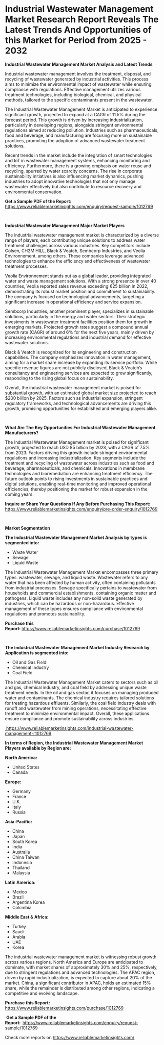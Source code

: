 <p><h1>Industrial Wastewater Management Market Research Report Reveals The Latest Trends And Opportunities of this Market for Period from 2025 - 2032</h1></p><p><strong>Industrial Wastewater Management Market Analysis and Latest Trends</strong></p>
<p><p>Industrial wastewater management involves the treatment, disposal, and recycling of wastewater generated by industrial activities. This process aims to minimize the environmental impact of wastewater while ensuring compliance with regulations. Effective management utilizes various treatment technologies, including biological, chemical, and physical methods, tailored to the specific contaminants present in the wastewater.</p><p>The Industrial Wastewater Management Market is anticipated to experience significant growth, projected to expand at a CAGR of 11.5% during the forecast period. This growth is driven by increasing industrialization, particularly in developing regions, alongside stringent environmental regulations aimed at reducing pollution. Industries such as pharmaceuticals, food and beverage, and manufacturing are focusing more on sustainable practices, promoting the adoption of advanced wastewater treatment solutions.</p><p>Recent trends in the market include the integration of smart technologies and IoT in wastewater management systems, enhancing monitoring and efficiency. Furthermore, there is a growing emphasis on water reuse and recycling, spurred by water scarcity concerns. The rise in corporate sustainability initiatives is also influencing market dynamics, pushing industries to adopt innovative technologies that not only manage wastewater effectively but also contribute to resource recovery and environmental conservation.</p></p>
<p><strong>Get a Sample PDF of the Report:&nbsp;</strong> <a href="https://www.reliablemarketinsights.com/enquiry/request-sample/1012769?utm_campaign=1166&utm_medium=2&utm_source=Github&utm_content=ia&utm_term=05032025&utm_id=industrial-wastewater-management">https://www.reliablemarketinsights.com/enquiry/request-sample/1012769</a></p>
<p>&nbsp;</p>
<p><strong>Industrial Wastewater Management Major Market Players</strong></p>
<p><p>The industrial wastewater management market is characterized by a diverse range of players, each contributing unique solutions to address water treatment challenges across various industries. Key competitors include Colsen, CH2M HILL, Black & Veatch, Sembcorp Industries, and Veolia Environnement, among others. These companies leverage advanced technologies to enhance the efficiency and effectiveness of wastewater treatment processes.</p><p>Veolia Environnement stands out as a global leader, providing integrated water and waste management solutions. With a strong presence in over 40 countries, Veolia reported sales revenue exceeding €25 billion in 2022, demonstrating its robust market position and commitment to sustainability. The company is focused on technological advancements, targeting a significant increase in operational efficiency and service expansion.</p><p>Sembcorp Industries, another prominent player, specializes in sustainable solutions, particularly in the energy and water sectors. Their strategic investments in wastewater treatment facilities position them for growth in emerging markets. Projected growth rates suggest a compound annual growth rate (CAGR) of around 6% for the next five years, mainly driven by increasing environmental regulations and industrial demand for effective wastewater solutions.</p><p>Black & Veatch is recognized for its engineering and construction capabilities. The company emphasizes innovation in water management, aiming for a market share increase by expanding its service portfolio. While specific revenue figures are not publicly disclosed, Black & Veatch’s consultancy and engineering services are expected to grow significantly, responding to the rising global focus on sustainability.</p><p>Overall, the industrial wastewater management market is poised for substantial growth, with an estimated global market size projected to reach $200 billion by 2025. Factors such as industrial expansion, stringent regulatory frameworks, and technological advancements are driving this growth, promising opportunities for established and emerging players alike.</p></p>
<p>&nbsp;</p>
<p><strong>What Are The Key Opportunities For Industrial Wastewater Management Manufacturers?</strong></p>
<p><p>The Industrial Wastewater Management market is poised for significant growth, projected to reach USD 85 billion by 2028, with a CAGR of 7.5% from 2023. Factors driving this growth include stringent environmental regulations and increasing industrialization. Key segments include the treatment and recycling of wastewater across industries such as food and beverage, pharmaceuticals, and chemicals. Innovations in membrane technologies and bioremediation are enhancing treatment efficiency. The future outlook points to rising investments in sustainable practices and digital solutions, enabling real-time monitoring and improved operational efficiencies, thereby positioning the market for robust expansion in the coming years.</p></p>
<p><strong>Inquire or Share Your Questions If Any Before Purchasing This Report:</strong> <a href="https://www.reliablemarketinsights.com/enquiry/pre-order-enquiry/1012769?utm_campaign=1166&utm_medium=2&utm_source=Github&utm_content=ia&utm_term=05032025&utm_id=industrial-wastewater-management">https://www.reliablemarketinsights.com/enquiry/pre-order-enquiry/1012769</a></p>
<p>&nbsp;</p>
<p><strong>Market Segmentation</strong></p>
<p><strong>The Industrial Wastewater Management Market Analysis by types is segmented into:</strong></p>
<p><ul><li>Waste Water</li><li>Sewage</li><li>Liquid Waste</li></ul></p>
<p><p>The Industrial Wastewater Management Market encompasses three primary types: wastewater, sewage, and liquid waste. Wastewater refers to any water that has been affected by human activity, often containing pollutants from industrial processes. Sewage specifically pertains to wastewater from households and commercial establishments, containing organic matter and pathogens. Liquid waste includes any non-solid waste generated by industries, which can be hazardous or non-hazardous. Effective management of these types ensures compliance with environmental regulations and promotes sustainability.</p></p>
<p><strong>Purchase this Report:&nbsp;</strong><a href="https://www.reliablemarketinsights.com/purchase/1012769?utm_campaign=1166&utm_medium=2&utm_source=Github&utm_content=ia&utm_term=05032025&utm_id=industrial-wastewater-management">https://www.reliablemarketinsights.com/purchase/1012769</a></p>
<p>&nbsp;</p>
<p><strong>The Industrial Wastewater Management Market Industry Research by Application is segmented into:</strong></p>
<p><ul><li>Oil and Gas Field</li><li>Chemical Industry</li><li>Coal Field</li></ul></p>
<p><p>The Industrial Wastewater Management Market caters to sectors such as oil and gas, chemical industry, and coal field by addressing unique waste treatment needs. In the oil and gas sector, it focuses on managing produced water and contaminants. The chemical industry requires tailored solutions for treating hazardous effluents. Similarly, the coal field industry deals with runoff and wastewater from mining operations, necessitating effective treatment to minimize environmental impact. Overall, these applications ensure compliance and promote sustainability across industries.</p></p>
<p><a href="https://www.reliablemarketinsights.com/industrial-wastewater-management-r1012769?utm_campaign=1166&utm_medium=2&utm_source=Github&utm_content=ia&utm_term=05032025&utm_id=industrial-wastewater-management">&nbsp;https://www.reliablemarketinsights.com/industrial-wastewater-management-r1012769</a></p>
<p><strong>In terms of Region, the Industrial Wastewater Management Market Players available by Region are:</strong></p>
<p>
    <p> <strong> North America: </strong>
        <ul>
            <li>United States</li>
            <li>Canada</li>
        </ul>
        </p> 
    <p> <strong> Europe: </strong>
        <ul>
            <li>Germany</li>
            <li>France</li>
            <li>U.K.</li>
            <li>Italy</li>
            <li>Russia</li>
        </ul>
        </p> 
    <p> <strong> Asia-Pacific: </strong>
        <ul>
            <li>China</li>
            <li>Japan</li>
            <li>South Korea</li>
            <li>India</li>
            <li>Australia</li>
            <li>China Taiwan</li>
            <li>Indonesia</li>
            <li>Thailand</li>
            <li>Malaysia</li>
        </ul>
        </p> 
    <p> <strong> Latin America: </strong>
        <ul>
            <li>Mexico</li>
            <li>Brazil</li>
            <li>Argentina Korea</li>
            <li>Colombia</li>
        </ul>
        </p> 
    <p> <strong> Middle East & Africa: </strong>
        <ul>
            <li>Turkey</li>
            <li>Saudi</li>
            <li>Arabia</li>
            <li>UAE</li>
            <li>Korea</li>
        </ul>
    </p>
    </p>
<p><p>The industrial wastewater management market is witnessing robust growth across various regions. North America and Europe are anticipated to dominate, with market shares of approximately 30% and 25%, respectively, due to stringent regulations and advanced technologies. The APAC region, driven by rapid industrialization, is expected to capture about 20% of the market. China, a significant contributor in APAC, holds an estimated 15% share, while the remainder is distributed among other regions, indicating a competitive and evolving landscape.</p></p>
<p><strong>Purchase this Report: </strong><a href="https://www.reliablemarketinsights.com/purchase/1012769?utm_campaign=1166&utm_medium=2&utm_source=Github&utm_content=ia&utm_term=05032025&utm_id=industrial-wastewater-management">https://www.reliablemarketinsights.com/purchase/1012769</a></p>
<p>&nbsp;<strong>Get a Sample PDF of the Report:&nbsp;&nbsp;</strong><a href="https://www.reliablemarketinsights.com/enquiry/request-sample/1012769?utm_campaign=1166&utm_medium=2&utm_source=Github&utm_content=ia&utm_term=05032025&utm_id=industrial-wastewater-management">https://www.reliablemarketinsights.com/enquiry/request-sample/1012769</a></p>
<p><strong></strong></p>
<p>Check more reports on <a href="https://www.reliablemarketinsights.com/?utm_campaign=1166&utm_medium=2&utm_source=Github&utm_content=ia&utm_term=05032025&utm_id=industrial-wastewater-management">https://www.reliablemarketinsights.com/</a></p>